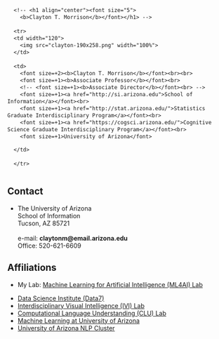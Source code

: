 <table>
    
      <!-- <h1 align="center"><font size="5">
    	<b>Clayton T. Morrison</b></font></h1> -->
    	
   	  <tr>
   	  <td width="120">
   		<img src="clayton-190x258.png" width="100%">
   	  </td>
   	
   	  <td>
   		<font size=+2><b>Clayton T. Morrison</b></font><br><br>
   		<font size=+1><b>Associate Professor</b></font><br>
		<!-- <font size=+1><b>Associate Director</b></font><br> -->
		<font size=+1><a href="http://si.arizona.edu">School of Information</a></font><br>
		<font size=+1><a href="http://stat.arizona.edu/">Statistics Graduate Interdisciplinary Program</a></font><br>
		<font size=+1><a href="https://cogsci.arizona.edu/">Cognitive Science Graduate Interdisciplinary Program</a></font><br>
		<font size=+1>University of Arizona</font>
<!--
		<font size=+1>and 
		  <a href="http://www.cs.arizona.edu/personnel/joint.html">joint faculty</a> 
		  in <a href="http://cs.arizona.edu">Department of Computer Science</a></font><br>
-->
   	  </td>
	  
	  </tr>
</table>

## Contact

<ul>
    <li>
      The University of Arizona<br>
      School of Information<br>
      Tucson, AZ  85721<br>
      <br>
      e-mail: <strong>claytonm@email.arizona.edu</strong><br>
      Office: 520-621-6609
    </li>
</ul>


## Affiliations

* My Lab:  <a href="https://ml4ai.github.io/">Machine Learning for Artificial Intelligence (ML4AI) Lab</a></li>

<ul>
	<li> <a href="https://datascience.arizona.edu/">Data Science Institute (Data7)</a></li>  
	<li> <a href="http://ivilab.org">Interdisciplinary Visual Intelligence (IVI) Lab</a></li>
	<li> <a href="http://clulab.cs.arizona.edu/">Computational Language Understanding (CLU) Lab</a></li>
	<li> <a href="http://ml.arizona.edu/">Machine Learning at University of Arizona</a> </li>
	<li> <a href="http://nlp.arizona.edu/">University of Arizona NLP Cluster</a> </li>
</ul>
